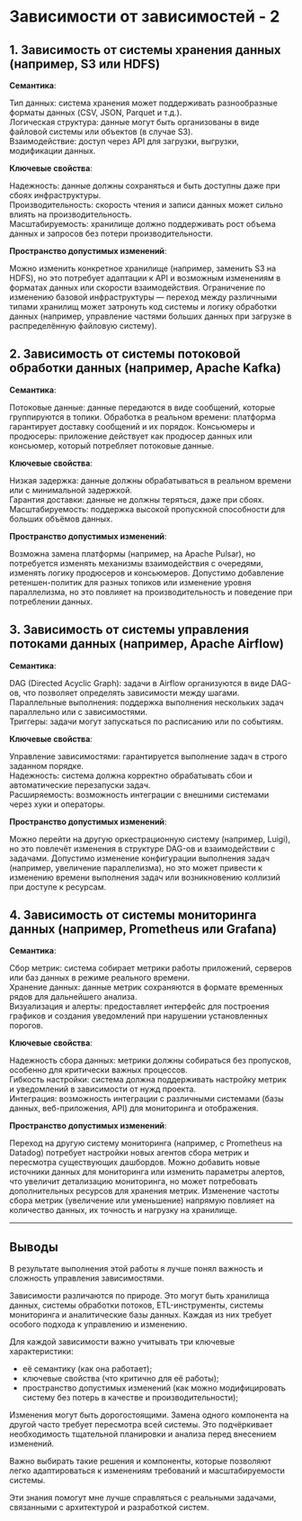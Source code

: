 # Зависимости от зависимостей - 2

## 1. Зависимость от системы хранения данных (например, S3 или HDFS)
**Семантика**:

Тип данных: система хранения может поддерживать разнообразные форматы данных (CSV, JSON, Parquet и т.д.).  
Логическая структура: данные могут быть организованы в виде файловой системы или объектов (в случае S3).  
Взаимодействие: доступ через API для загрузки, выгрузки, модификации данных.  

**Ключевые свойства**:

Надежность: данные должны сохраняться и быть доступны даже при сбоях инфраструктуры.  
Производительность: скорость чтения и записи данных может сильно влиять на производительность.  
Масштабируемость: хранилище должно поддерживать рост объема данных и запросов без потери производительности.

**Пространство допустимых изменений**:

Можно изменить конкретное хранилище (например, заменить S3 на HDFS), но это потребует адаптации к API и возможным изменениям в форматах данных или скорости взаимодействия.
Ограничение по изменению базовой инфраструктуры — переход между различными типами хранилищ может затронуть код системы и логику обработки данных (например, управление частями больших данных при загрузке в распределённую файловую систему).

##  2. Зависимость от системы потоковой обработки данных (например, Apache Kafka)
**Семантика**:

Потоковые данные: данные передаются в виде сообщений, которые группируются в топики.
Обработка в реальном времени: платформа гарантирует доставку сообщений и их порядок.
Консьюмеры и продюсеры: приложение действует как продюсер данных или консьюмер, который потребляет потоковые данные.

**Ключевые свойства**:

Низкая задержка: данные должны обрабатываться в реальном времени или с минимальной задержкой.  
Гарантия доставки: данные не должны теряться, даже при сбоях.  
Масштабируемость: поддержка высокой пропускной способности для больших объёмов данных.

**Пространство допустимых изменений**:

Возможна замена платформы (например, на Apache Pulsar), но потребуется изменять механизмы взаимодействия с очередями, изменять логику продюсеров и консьюмеров.
Допустимо добавление ретеншен-политик для разных топиков или изменение уровня параллелизма, но это повлияет на производительность и поведение при потреблении данных.

## 3. Зависимость от системы управления потоками данных (например, Apache Airflow)
**Семантика**:

DAG (Directed Acyclic Graph): задачи в Airflow организуются в виде DAG-ов, что позволяет определять зависимости между шагами.  
Параллельные выполнения: поддержка выполнения нескольких задач параллельно или с зависимостями.  
Триггеры: задачи могут запускаться по расписанию или по событиям.  

**Ключевые свойства**:

Управление зависимостями: гарантируется выполнение задач в строго заданном порядке.  
Надежность: система должна корректно обрабатывать сбои и автоматические перезапуски задач.  
Расширяемость: возможность интеграции с внешними системами через хуки и операторы.  

**Пространство допустимых изменений**:

Можно перейти на другую оркестрационную систему (например, Luigi), но это повлечёт изменения в структуре DAG-ов и взаимодействии с задачами.
Допустимо изменение конфигурации выполнения задач (например, увеличение параллелизма), но это может привести к изменению времени выполнения задач или возникновению коллизий при доступе к ресурсам.

## 4. Зависимость от системы мониторинга данных (например, Prometheus или Grafana)
**Семантика**:

Сбор метрик: система собирает метрики работы приложений, серверов или баз данных в режиме реального времени.  
Хранение данных: данные метрик сохраняются в формате временных рядов для дальнейшего анализа.  
Визуализация и алерты: предоставляет интерфейс для построения графиков и создания уведомлений при нарушении установленных порогов.

**Ключевые свойства**:

Надежность сбора данных: метрики должны собираться без пропусков, особенно для критически важных процессов.  
Гибкость настройки: система должна поддерживать настройку метрик и уведомлений в зависимости от нужд проекта.  
Интеграция: возможность интеграции с различными системами (базы данных, веб-приложения, API) для мониторинга и отображения.

**Пространство допустимых изменений**:

Переход на другую систему мониторинга (например, с Prometheus на Datadog) потребует настройки новых агентов сбора метрик и пересмотра существующих дашбордов.
Можно добавить новые источники данных для мониторинга или изменить параметры алертов, что увеличит детализацию мониторинга, но может потребовать дополнительных ресурсов для хранения метрик.
Изменение частоты сбора метрик (увеличение или уменьшение) напрямую повлияет на количество данных, их точность и нагрузку на хранилище.

---
## Выводы

В результате выполнения этой работы я лучше понял важность и сложность управления зависимостями. 

Зависимости различаются по природе. Это могут быть хранилища данных, системы обработки потоков, ETL-инструменты, системы мониторинга и аналитические базы данных. 
Каждая из них требует особого подхода к управлению и изменению.  

Для каждой зависимости важно учитывать три ключевые характеристики: 
- её семантику (как она работает);
- ключевые свойства (что критично для её работы);
- пространство допустимых изменений (как можно модифицировать систему без потерь в качестве и производительности);

Изменения могут быть дорогостоящими. Замена одного компонента на другой часто требует пересмотра всей системы. Это подчёркивает необходимость тщательной планировки и анализа перед внесением изменений.

Важно выбирать такие решения и компоненты, которые позволяют легко адаптироваться к изменениям требований и масштабируемости системы.

Эти знания помогут мне лучше справляться с реальными задачами, связанными с архитектурой и разработкой систем.
